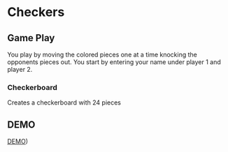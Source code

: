 # Checkers

## Game Play
You play by moving the colored pieces one at a time knocking the opponents pieces out. You start by entering your name under player 1 and player 2.

### Checkerboard
Creates a checkerboard
with 24 pieces

## DEMO
[DEMO](http://Costa722.github.io/Checkers/Client/UserScreen/Checkers.html))